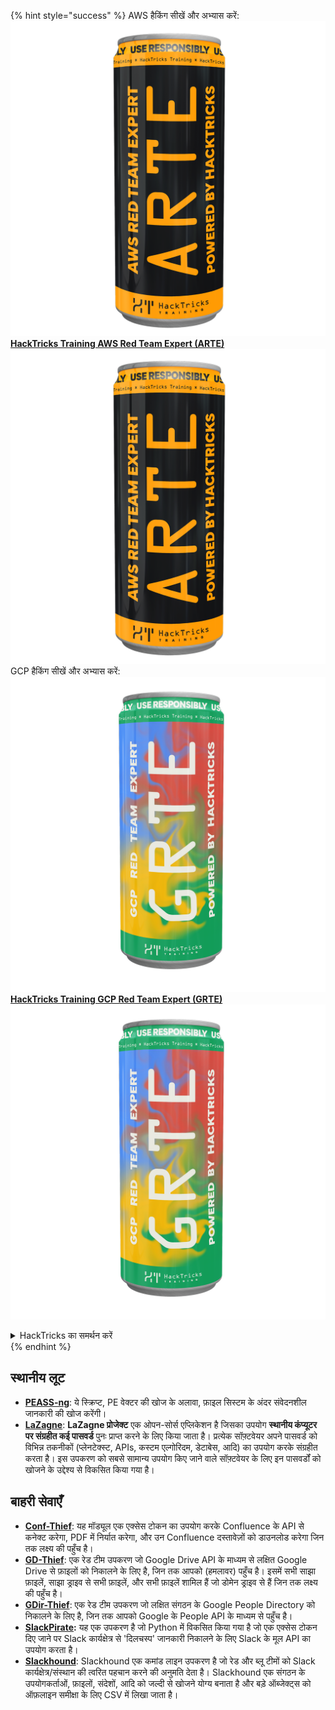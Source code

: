 {% hint style="success" %}
AWS हैकिंग सीखें और अभ्यास करें:<img src="/.gitbook/assets/arte.png" alt="" data-size="line">[**HackTricks Training AWS Red Team Expert (ARTE)**](https://training.hacktricks.xyz/courses/arte)<img src="/.gitbook/assets/arte.png" alt="" data-size="line">\
GCP हैकिंग सीखें और अभ्यास करें: <img src="/.gitbook/assets/grte.png" alt="" data-size="line">[**HackTricks Training GCP Red Team Expert (GRTE)**<img src="/.gitbook/assets/grte.png" alt="" data-size="line">](https://training.hacktricks.xyz/courses/grte)

<details>

<summary>HackTricks का समर्थन करें</summary>

* [**सदस्यता योजनाएँ**](https://github.com/sponsors/carlospolop) देखें!
* **हमारे साथ जुड़ें** 💬 [**Discord समूह**](https://discord.gg/hRep4RUj7f) या [**telegram समूह**](https://t.me/peass) या **हमें** **Twitter** 🐦 [**@hacktricks\_live**](https://twitter.com/hacktricks\_live)** पर फॉलो करें।**
* **हैकिंग ट्रिक्स साझा करें और** [**HackTricks**](https://github.com/carlospolop/hacktricks) और [**HackTricks Cloud**](https://github.com/carlospolop/hacktricks-cloud) गिटहब रिपोजिटरी में PR सबमिट करें।

</details>
{% endhint %}


## **स्थानीय लूट**

* [**PEASS-ng**](https://github.com/carlospolop/PEASS-ng): ये स्क्रिप्ट, PE वेक्टर की खोज के अलावा, फ़ाइल सिस्टम के अंदर संवेदनशील जानकारी की खोज करेंगी।
* [**LaZagne**](https://github.com/AlessandroZ/LaZagne): **LaZagne प्रोजेक्ट** एक ओपन-सोर्स एप्लिकेशन है जिसका उपयोग **स्थानीय कंप्यूटर पर संग्रहीत कई पासवर्ड** पुनः प्राप्त करने के लिए किया जाता है। प्रत्येक सॉफ़्टवेयर अपने पासवर्ड को विभिन्न तकनीकों (प्लेनटेक्स्ट, APIs, कस्टम एल्गोरिदम, डेटाबेस, आदि) का उपयोग करके संग्रहीत करता है। इस उपकरण को सबसे सामान्य उपयोग किए जाने वाले सॉफ़्टवेयर के लिए इन पासवर्डों को खोजने के उद्देश्य से विकसित किया गया है।

## **बाहरी सेवाएँ**

* [**Conf-Thief**](https://github.com/antman1p/Conf-Thief): यह मॉड्यूल एक एक्सेस टोकन का उपयोग करके Confluence के API से कनेक्ट करेगा, PDF में निर्यात करेगा, और उन Confluence दस्तावेज़ों को डाउनलोड करेगा जिन तक लक्ष्य की पहुँच है।
* [**GD-Thief**](https://github.com/antman1p/GD-Thief): एक रेड टीम उपकरण जो Google Drive API के माध्यम से लक्षित Google Drive से फ़ाइलों को निकालने के लिए है, जिन तक आपको (हमलावर) पहुँच है। इसमें सभी साझा फ़ाइलें, साझा ड्राइव से सभी फ़ाइलें, और सभी फ़ाइलें शामिल हैं जो डोमेन ड्राइव से हैं जिन तक लक्ष्य की पहुँच है।
* [**GDir-Thief**](https://github.com/antman1p/GDir-Thief): एक रेड टीम उपकरण जो लक्षित संगठन के Google People Directory को निकालने के लिए है, जिन तक आपको Google के People API के माध्यम से पहुँच है।
* [**SlackPirate**](https://github.com/emtunc/SlackPirate)**:** यह एक उपकरण है जो Python में विकसित किया गया है जो एक एक्सेस टोकन दिए जाने पर Slack कार्यक्षेत्र से 'दिलचस्प' जानकारी निकालने के लिए Slack के मूल API का उपयोग करता है।
*   [**Slackhound**](https://github.com/BojackThePillager/Slackhound): Slackhound एक कमांड लाइन उपकरण है जो रेड और ब्लू टीमों को Slack कार्यक्षेत्र/संस्थान की त्वरित पहचान करने की अनुमति देता है। Slackhound एक संगठन के उपयोगकर्ताओं, फ़ाइलों, संदेशों, आदि को जल्दी से खोजने योग्य बनाता है और बड़े ऑब्जेक्ट्स को ऑफ़लाइन समीक्षा के लिए CSV में लिखा जाता है।
